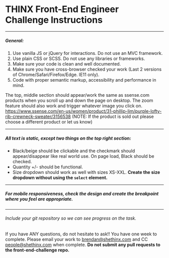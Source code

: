 # THINX Front-End Engineer Challenge Instructions

---

##### General:
1. Use vanilla JS or jQuery for interactions. Do not use an MVC framework.
2. Use plain CSS or SCSS. Do not use any libraries or frameworks.
3. Make sure your code is clean and well documented.
4. Make sure you have cross-browser checked your work (Last 2 versions of Chrome/Safari/Firefox/Edge. IE11 only).
5. Code with proper semantic markup, accessibility and performance in mind.

The top, middle section should appear/work the same as ssense.com products when you scroll up and down the page on desktop. The zoom feature should also work and trigger whatever image you click on.
https://www.ssense.com/en-us/women/product/31-phillip-lim/purple-lofty-rib-crewneck-sweater/3156538 (NOTE: If the product is sold out please choose a different product or let us know)

---

##### All text is static, except two things on the top right section:
* Black/beige should be clickable and the checkmark should appear/disappear like real world use. On page load, Black should be checked.
* Quantity +/- should be functional.
* Size dropdown should work as well with sizes XS-XXL. **Create the size dropdown without using the `select` element.**

---

##### For mobile responsiveness, check the design and create the breakpoint where you feel are appropriate.

---

###### Include your git repository so we can see progress on the task.

If you have ANY questions, do not hesitate to ask!!
You have one week to complete. Please email your work to brendan@shethinx.com and CC people@shethinx.com when complete. **Do not submit any pull requests to the front-end-challenge repo.**
